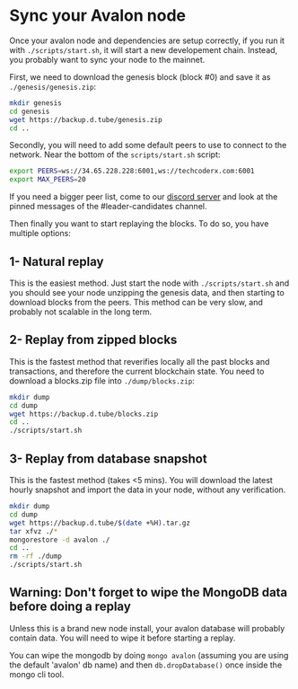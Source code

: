 # Sync your Avalon node

Once your avalon node and dependencies are setup correctly, if you run it with `./scripts/start.sh`, it will start a new developement chain. Instead, you probably want to sync your node to the mainnet.

First, we need to download the genesis block (block #0) and save it as `./genesis/genesis.zip`:
```bash
mkdir genesis
cd genesis
wget https://backup.d.tube/genesis.zip
cd ..
```

Secondly, you will need to add some default peers to use to connect to the network.
Near the bottom of the `scripts/start.sh` script:
```bash
export PEERS=ws://34.65.228.228:6001,ws://techcoderx.com:6001
export MAX_PEERS=20
```
If you need a bigger peer list, come to our [discord server](https://discord.gg/dtube) and look at the pinned messages of the #leader-candidates channel.

Then finally you want to start replaying the blocks. To do so, you have multiple options:

## 1- Natural replay
This is the easiest method. Just start the node with `./scripts/start.sh` and you should see your node unzipping the genesis data, and then starting to download blocks from the peers. This method can be very slow, and probably not scalable in the long term.

## 2- Replay from zipped blocks
This is the fastest method that reverifies locally all the past blocks and transactions, and therefore the current blockchain state. You need to download a blocks.zip file into `./dump/blocks.zip`:
```bash
mkdir dump
cd dump
wget https://backup.d.tube/blocks.zip
cd ..
./scripts/start.sh
```
## 3- Replay from database snapshot
This is the fastest method (takes <5 mins). You will download the latest hourly snapshot and import the data in your node, without any verification.

```bash
mkdir dump
cd dump
wget https://backup.d.tube/$(date +%H).tar.gz
tar xfvz ./*
mongorestore -d avalon ./
cd ..
rm -rf ./dump
./scripts/start.sh
```

## Warning: Don't forget to wipe the MongoDB data before doing a replay
Unless this is a brand new node install, your avalon database will probably contain data. You will need to wipe it before starting a replay.

You can wipe the mongodb by doing `mongo avalon` (assuming you are using the default 'avalon' db name) and then `db.dropDatabase()` once inside the mongo cli tool.
